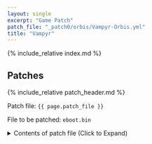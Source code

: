 ```yaml
---
layout: single
excerpt: "Game Patch"
patch_file: "_patch0/orbis/Vampyr-Orbis.yml"
title: "Vampyr"
---
```


<!-- # {{ page.title }} -->

{% include_relative index.md %}

<!--

Next Gen got a patch, why not old gen too? https://twitter.com/VampyrGame/status/1450779093868371968

Remember Me: Remastered when?

-->

## Patches

{% include_relative patch_header.md %}

Patch file: `{{ page.patch_file }}`

File to be patched: `eboot.bin`

<details>
<summary>Contents of patch file (Click to Expand)</summary>

{% highlight yml %}
{% flexible_include {{ page.patch_file }} %}
{% endhighlight %}

</details>

